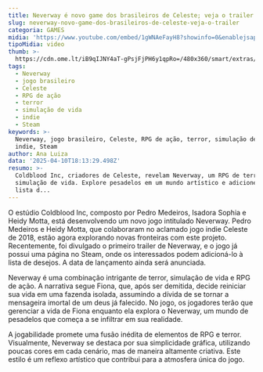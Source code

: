 ```yaml
---
title: Neverway é novo game dos brasileiros de Celeste; veja o trailer
slug: neverway-novo-game-dos-brasileiros-de-celeste-veja-o-trailer
categoria: GAMES
midia: 'https://www.youtube.com/embed/1gWNAeFayH8?showinfo=0&enablejsapi=1'
tipoMidia: video
thumb: >-
  https://cdn.ome.lt/iB9qIJNY4aT-gPsjFjPH6y1qpRo=/480x360/smart/extras/conteudos/Captura_de_tela_2025-04-10_150004.png
tags:
  - Neverway
  - jogo brasileiro
  - Celeste
  - RPG de ação
  - terror
  - simulação de vida
  - indie
  - Steam
keywords: >-
  Neverway, jogo brasileiro, Celeste, RPG de ação, terror, simulação de vida,
  indie, Steam
author: Ana Luiza
data: '2025-04-10T18:13:29.498Z'
resumo: >-
  Coldblood Inc, criadores de Celeste, revelam Neverway, um RPG de terror e
  simulação de vida. Explore pesadelos em um mundo artístico e adicione à sua
  lista d...
---
```


O estúdio Coldblood Inc, composto por Pedro Medeiros, Isadora Sophia e Heidy Motta, está desenvolvendo um novo jogo intitulado Neverway. Pedro Medeiros e Heidy Motta, que colaboraram no aclamado jogo indie Celeste de 2018, estão agora explorando novas fronteiras com este projeto. Recentemente, foi divulgado o primeiro trailer de Neverway, e o jogo já possui uma página no Steam, onde os interessados podem adicioná-lo à lista de desejos. A data de lançamento ainda será anunciada.

Neverway é uma combinação intrigante de terror, simulação de vida e RPG de ação. A narrativa segue Fiona, que, após ser demitida, decide reiniciar sua vida em uma fazenda isolada, assumindo a dívida de se tornar a mensageira imortal de um deus já falecido. No jogo, os jogadores terão que gerenciar a vida de Fiona enquanto ela explora o Neverway, um mundo de pesadelos que começa a se infiltrar em sua realidade.

A jogabilidade promete uma fusão inédita de elementos de RPG e terror. Visualmente, Neverway se destaca por sua simplicidade gráfica, utilizando poucas cores em cada cenário, mas de maneira altamente criativa. Este estilo é um reflexo artístico que contribui para a atmosfera única do jogo.
